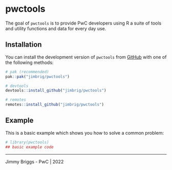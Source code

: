 
<!-- README.md is generated from README.Rmd. Please edit that file -->

# pwctools

<!-- badges: start -->
<!-- badges: end -->

The goal of `pwctools` is to provide PwC developers using R a suite of
tools and utility functions and data for every day use.

## Installation

You can install the development version of `pwctools` from
[GitHub](https://github.com/) with one of the following methods:

``` r
# pak (recommended)
pak::pak("jimbrig/pwctools")

# devtools
devtools::install_github("jimbrig/pwctools")

# remotes
remotes::install_github("jimbrig/pwctools")
```

## Example

This is a basic example which shows you how to solve a common problem:

``` r
# library(pwctools)
## basic example code
```

------------------------------------------------------------------------

Jimmy Briggs - PwC \| 2022
